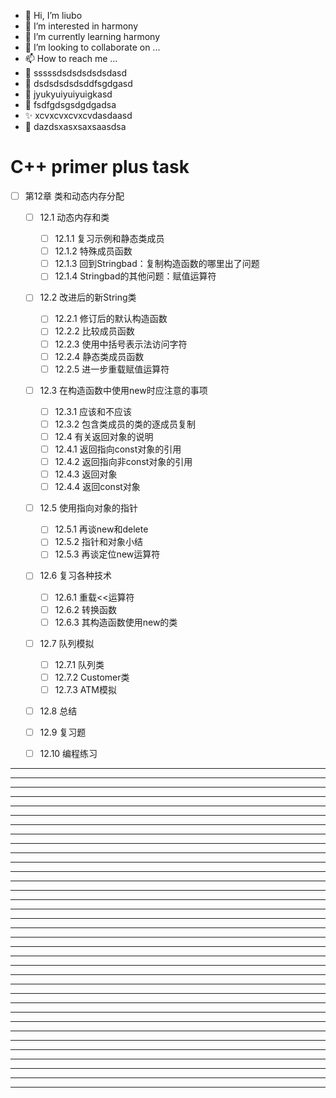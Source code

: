* 👋 Hi, I’m liubo
* 👀 I’m interested in harmony
* 🌱 I’m currently learning harmony
* 💞️ I’m looking to collaborate on ...
* 📫 How to reach me ...
* 📇 sssssdsdsdsdsdsdasd
* 🎃 dsdsdsdsdsddfsgdgasd
* 🍺 jyukyuiyuiyuigkasd
* 🍥 fsdfgdsgsdgdgadsa
* ✨ xcvxcvxcvxcvdasdaasd
* 🍰 dazdsxasxsaxsaasdsa

# C++ primer plus task

- [ ] 第12章 类和动态内存分配
  - [ ] 12.1 动态内存和类
    - [ ] 12.1.1 复习示例和静态类成员
    - [ ] 12.1.2 特殊成员函数
    - [ ] 12.1.3 回到Stringbad：复制构造函数的哪里出了问题
    - [ ] 12.1.4 Stringbad的其他问题：赋值运算符
  - [ ] 12.2 改进后的新String类
    - [ ] 12.2.1 修订后的默认构造函数
    - [ ] 12.2.2 比较成员函数
    - [ ] 12.2.3 使用中括号表示法访问字符
    - [ ] 12.2.4 静态类成员函数
    - [ ] 12.2.5 进一步重载赋值运算符
  - [ ] 12.3 在构造函数中使用new时应注意的事项
    - [ ] 12.3.1 应该和不应该
    - [ ] 12.3.2 包含类成员的类的逐成员复制
    - [ ] 12.4 有关返回对象的说明
    - [ ] 12.4.1 返回指向const对象的引用
    - [ ] 12.4.2 返回指向非const对象的引用
    - [ ] 12.4.3 返回对象
    - [ ] 12.4.4 返回const对象
  - [ ] 12.5 使用指向对象的指针
    - [ ] 12.5.1 再谈new和delete
    - [ ] 12.5.2 指针和对象小结
    - [ ] 12.5.3 再谈定位new运算符
  - [ ] 12.6 复习各种技术
    - [ ] 12.6.1 重载<<运算符
    - [ ] 12.6.2 转换函数
    - [ ] 12.6.3 其构造函数使用new的类
  - [ ] 12.7 队列模拟
    - [ ] 12.7.1 队列类
    - [ ] 12.7.2 Customer类
    - [ ] 12.7.3 ATM模拟
  - [ ] 12.8 总结
  - [ ] 12.9 复习题
  - [ ] 12.10 编程练习







---

---

---

---

---

---

---

---

---

---

---

---

---

---

---

---

---

---

---

---
































---
---
---
---
---
---
---
---
---
---
---
---
---
---
---

